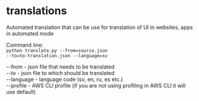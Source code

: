 # translations

Automated translation that can be use for translation of UI in websites, apps in automated mode

Command line:<br>
<code>python translate.py --from=source.json --to=to-translation.json --language=sv</code>

--from - json file that needs to be translated<br>
--to - json file to which should be translated<br>
--language - language code (sv, en, ru, es etc.)<br>
--profile - AWS CLI profile (if you are not using profiling in AWS CLI it will use default)
